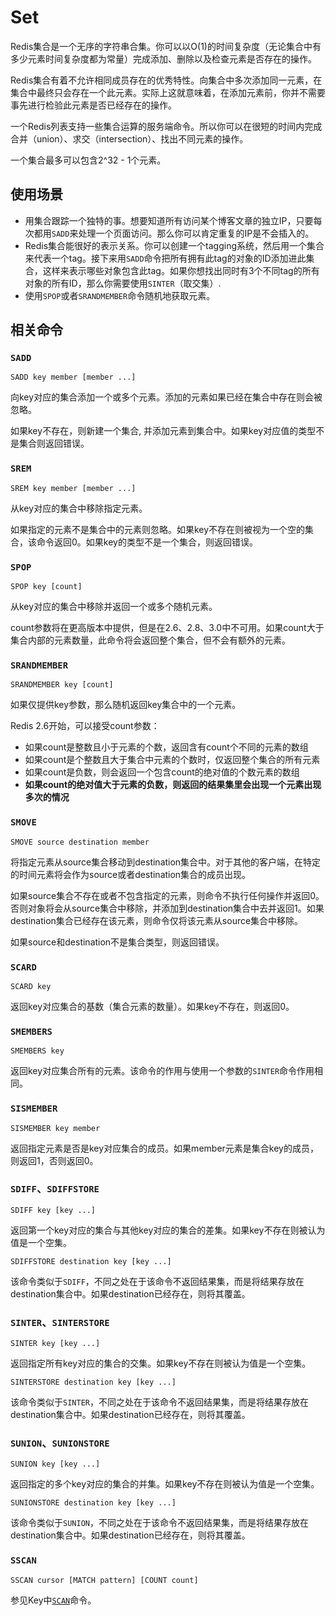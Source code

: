# Set

Redis集合是一个无序的字符串合集。你可以以O(1)的时间复杂度（无论集合中有多少元素时间复杂度都为常量）完成添加、删除以及检查元素是否存在的操作。

Redis集合有着不允许相同成员存在的优秀特性。向集合中多次添加同一元素，在集合中最终只会存在一个此元素。实际上这就意味着，在添加元素前，你并不需要事先进行检验此元素是否已经存在的操作。

一个Redis列表支持一些集合运算的服务端命令。所以你可以在很短的时间内完成合并（union）、求交（intersection）、找出不同元素的操作。

一个集合最多可以包含2^32 - 1个元素。

## 使用场景

- 用集合跟踪一个独特的事。想要知道所有访问某个博客文章的独立IP，只要每次都用`SADD`来处理一个页面访问。那么你可以肯定重复的IP是不会插入的。
- Redis集合能很好的表示关系。你可以创建一个tagging系统，然后用一个集合来代表一个tag。接下来用`SADD`命令把所有拥有此tag的对象的ID添加进此集合，这样来表示哪些对象包含此tag。如果你想找出同时有3个不同tag的所有对象的所有ID，那么你需要使用`SINTER`（取交集）.
- 使用`SPOP`或者`SRANDMEMBER`命令随机地获取元素。

## 相关命令

### `SADD`

```redis
SADD key member [member ...]
```

向key对应的集合添加一个或多个元素。添加的元素如果已经在集合中存在则会被忽略。

如果key不存在，则新建一个集合, 并添加元素到集合中。如果key对应值的类型不是集合则返回错误。

### `SREM`

```redis
SREM key member [member ...]
```

从key对应的集合中移除指定元素。

如果指定的元素不是集合中的元素则忽略。如果key不存在则被视为一个空的集合，该命令返回0。如果key的类型不是一个集合，则返回错误。

### `SPOP`

```redis
SPOP key [count]
```

从key对应的集合中移除并返回一个或多个随机元素。

count参数将在更高版本中提供，但是在2.6、2.8、3.0中不可用。如果count大于集合内部的元素数量，此命令将会返回整个集合，但不会有额外的元素。

### `SRANDMEMBER`

```redis
SRANDMEMBER key [count]
```

如果仅提供key参数，那么随机返回key集合中的一个元素。

Redis 2.6开始，可以接受count参数：

- 如果count是整数且小于元素的个数，返回含有count个不同的元素的数组
- 如果count是个整数且大于集合中元素的个数时，仅返回整个集合的所有元素
- 如果count是负数，则会返回一个包含count的绝对值的个数元素的数组
- **如果count的绝对值大于元素的负数，则返回的结果集里会出现一个元素出现多次的情况**

### `SMOVE`

```redis
SMOVE source destination member
```

将指定元素从source集合移动到destination集合中。对于其他的客户端，在特定的时间元素将会作为source或者destination集合的成员出现。

如果source集合不存在或者不包含指定的元素，则命令不执行任何操作并返回0。否则对象将会从source集合中移除，并添加到destination集合中去并返回1。如果destination集合已经存在该元素，则命令仅将该元素从source集合中移除。

如果source和destination不是集合类型，则返回错误。

### `SCARD`

```redis
SCARD key
```

返回key对应集合的基数（集合元素的数量）。如果key不存在，则返回0。

### `SMEMBERS`

```redis
SMEMBERS key
```

返回key对应集合所有的元素。该命令的作用与使用一个参数的`SINTER`命令作用相同。

### `SISMEMBER`

```redis
SISMEMBER key member
```

返回指定元素是否是key对应集合的成员。如果member元素是集合key的成员，则返回1，否则返回0。

### `SDIFF`、`SDIFFSTORE`

```redis
SDIFF key [key ...]
```

返回第一个key对应的集合与其他key对应的集合的差集。如果key不存在则被认为值是一个空集。

```redis
SDIFFSTORE destination key [key ...]
```

该命令类似于`SDIFF`，不同之处在于该命令不返回结果集，而是将结果存放在destination集合中。如果destination已经存在，则将其覆盖。

### `SINTER`、`SINTERSTORE`

```redis
SINTER key [key ...]
```

返回指定所有key对应的集合的交集。如果key不存在则被认为值是一个空集。

```redis
SINTERSTORE destination key [key ...]
```

该命令类似于`SINTER`，不同之处在于该命令不返回结果集，而是将结果存放在destination集合中。如果destination已经存在，则将其覆盖。

### `SUNION`、`SUNIONSTORE`

```redis
SUNION key [key ...]
```

返回指定的多个key对应的集合的并集。如果key不存在则被认为值是一个空集。

```redis
SUNIONSTORE destination key [key ...]
```

该命令类似于`SUNION`，不同之处在于该命令不返回结果集，而是将结果存放在destination集合中。如果destination已经存在，则将其覆盖。

### `SSCAN`

```redis
SSCAN cursor [MATCH pattern] [COUNT count]
```

参见Key中[`SCAN`](../Key.md#scan)命令。
